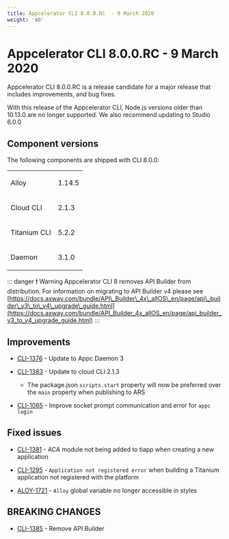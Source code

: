 ```yaml
---
title: Appcelerator CLI 8.0.0.RC  - 9 March 2020
weight: '40'
---
```


# Appcelerator CLI 8.0.0.RC - 9 March 2020

Appcelerator CLI 8.0.0.RC is a release candidate for a major release that includes improvements, and bug fixes.

With this release of the Appcelerator CLI, Node.js versions older than 10.13.0 are no longer supported. We also recommend updating to Studio 6.0.0

## Component versions

The following components are shipped with CLI 8.0.0:

<table class="confluenceTable"><thead class=" "></thead><tfoot class=" "></tfoot><tbody class=" "><tr><td class="confluenceTd" rowspan="1" colspan="1"><p>Alloy</p></td><td class="confluenceTd" rowspan="1" colspan="1"><p>1.14.5</p></td></tr><tr><td class="confluenceTd" rowspan="1" colspan="1"><p>Cloud CLI</p></td><td class="confluenceTd" rowspan="1" colspan="1"><p>2.1.3</p></td></tr><tr><td class="confluenceTd" rowspan="1" colspan="1"><p>Titanium CLI</p></td><td class="confluenceTd" rowspan="1" colspan="1"><p>5.2.2</p></td></tr><tr><td class="confluenceTd" rowspan="1" colspan="1"><p>Daemon</p></td><td class="confluenceTd" rowspan="1" colspan="1"><p>3.1.0</p></td></tr></tbody></table>

::: danger ❗️ Warning
Appcelerator CLI 8 removes API Builder from distribution. For information on migrating to API Builder v4 please see [https://docs.axway.com/bundle/API\_Builder\_4x\_allOS\_en/page/api\_builder\_v3\_to\_v4\_upgrade\_guide.html](https://docs.axway.com/bundle/API_Builder_4x_allOS_en/page/api_builder_v3_to_v4_upgrade_guide.html)
:::

## Improvements

* [CLI-1376](https://jira.appcelerator.org/browse/CLI-1376) - Update to Appc Daemon 3

* [CLI-1383](https://jira.appcelerator.org/browse/CLI-1383) - Update to cloud CLI 2.1.3

    * The package.json `scripts.start` property will now be preferred over the `main` property when publishing to ARS

* [CLI-1065](https://jira.appcelerator.org/browse/CLI-1065) - Improve socket prompt communication and error for `appc login`

## Fixed issues

* [CLI-1381](https://jira.appcelerator.org/browse/CLI-1381) - ACA module not being added to tiapp when creating a new application

* [CLI-1295](https://jira.appcelerator.org/browse/CLI-1295) - `Application not registered error` when building a Titanium application not registered with the platform

* [ALOY-1721](https://jira.appcelerator.org/browse/ALOY-1721) - `Alloy` global variable no longer accessible in styles

## BREAKING CHANGES

* [CLI-1385](https://jira.appcelerator.org/browse/CLI-1385) - Remove API Builder
